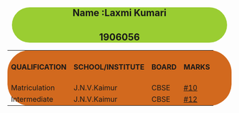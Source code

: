 <html>
<head>
    <meta charset="UTF-8/">
    <title>Educational Details</title>
    <style>
    .name{
        text-align:center;
        margin:10px;
       border-radius :50px;
        background-color:yellowgreen ;
    }
    .abc{
        text-align:center;
        margin:"50%";
        padding:"50%";
       border-radius :50px;
       background-color: chocolate;
       border:10px;
       background-position-x: center;
       background-position-y:center ; 
    }
    </style>
</head>
<body>
    <div class="name">
    <h2>Name :Laxmi Kumari</h2>
    <h2>1906056</h2>
</div>
<div class="abc">
    <table  >
        <th><h4>QUALIFICATION</h4></th>
        <th><h4>SCHOOL/INSTITUTE</h4></th>
        <th><h4>BOARD</h4></th>
        <th><h4>MARKS</h4></th>
        <tr>
            <td>Matriculation</td>
            <td>J.N.V.Kaimur</td>
            <td>CBSE</td>
            <td><a href="Matric.html">#10</a></td>
        </tr>
        <tr>
            <td>Intermediate</td>
            <td>J.N.V.Kaimur</td>
            <td>CBSE</td>
            <td><a href="Intermediate.html">#12</a></td>
        </tr>
    </table>
</div>
</body>
</html>
